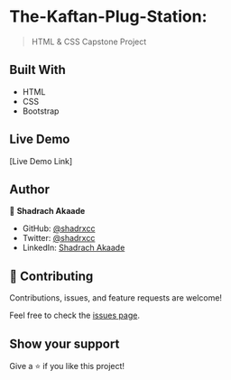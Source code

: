 # The-Kaftan-Plug-Station:
> HTML & CSS Capstone Project

## Built With 
* HTML 
* CSS 
* Bootstrap

## Live Demo
[Live Demo Link]

## Author

👤 **Shadrach Akaade**

- GitHub: [@shadrxcc](https://github.com/shadrxcc)
- Twitter: [@shadrxcc](https://twitter.com/shadrxcc)
- LinkedIn: [Shadrach Akaade](https://www.linkedin.com/in/shadrach-akaade-24a375189/)

## 🤝 Contributing

Contributions, issues, and feature requests are welcome!

Feel free to check the [issues page](https://github.com/Ademola101/Bootstrap-Milestone/issues).

## Show your support

Give a ⭐️ if you like this project!
